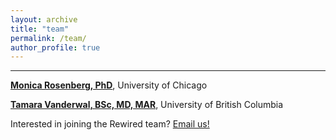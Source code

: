 ```yaml
---
layout: archive
title: "team"
permalink: /team/
author_profile: true
---
```


----

<b>[Monica Rosenberg, PhD](https://monicarosenberg.org)</b>, University of Chicago

<b>[Tamara Vanderwal, BSc, MD, MAR](https://bcchr.ca/tvanderwal)</b>, University of British Columbia

Interested in joining the Rewired team? <a href="mailto:rewired.conference@gmail.com" target="_top">Email us!</a> 
